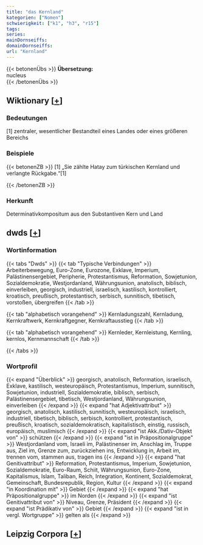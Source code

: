 ```yaml
---
title: "das Kernland"
kategorien: ["Nomen"]
schwierigkeit: ["k1", "h3", "r15"]
tags:
series:
mainDornseiffs:
domainDornseiffs:
url: "Kernland"
---
```


{{< betonenÜbs >}}
**Übersetzung:**  
nucleus  
{{< /betonenÜbs >}}

## Wiktionary [[+](https://de.wiktionary.org/wiki/Kernland)]

### Bedeutungen
[1] zentraler, wesentlicher Bestandteil eines Landes oder eines größeren Bereichs  

### Beispiele
{{< betonenZB >}}
[1] „Sie zählte Hatay zum türkischen Kernland und verlangte Rückgabe.“[1]  

{{< /betonenZB >}}
### Herkunft
Determinativkompositum aus den Substantiven Kern und Land  



## dwds [[+](https://www.dwds.de/wb/Kernland)]

### Wortinformation
{{< tabs "Dwds" >}}
{{< tab "Typische Verbindungen" >}}
Arbeiterbewegung, Euro-Zone, Eurozone, Exklave, Imperium, Palästinensergebiet, Peripherie, Protestantismus, Reformation, Sowjetunion, Sozialdemokratie, Westjordanland, Währungsunion, anatolisch, biblisch, einverleiben, georgisch, industriell, israelisch, kastilisch, kontrolliert, kroatisch, preußisch, protestantisch, serbisch, sunnitisch, tibetisch, vorstoßen, übergreifen
{{< /tab >}}

{{< tab "alphabetisch vorangehend" >}}
Kernladungszahl, Kernladung, Kernkraftwerk, Kernkraftgegner, Kernkraftausstieg
{{< /tab >}}

{{< tab "alphabetisch vorangehend" >}}
Kernleder, Kernleistung, Kernling, kernlos, Kernmannschaft
{{< /tab >}}

{{< /tabs >}}

### Wortprofil
{{< expand "Überblick" >}} georgisch, anatolisch, Reformation, israelisch, Exklave, kastilisch, westeuropäisch, Protestantismus, Imperium, sunnitisch, Sowjetunion, industriell, Sozialdemokratie, biblisch, serbisch, Palästinensergebiet, tibetisch, Westjordanland, Währungsunion, einverleiben {{< /expand >}}
{{< expand "hat Adjektivattribut" >}} georgisch, anatolisch, kastilisch, sunnitisch, westeuropäisch, israelisch, industriell, tibetisch, biblisch, serbisch, kontrolliert, protestantisch, preußisch, kroatisch, sozialdemokratisch, kapitalistisch, einstig, russisch, europäisch, muslimisch {{< /expand >}}
{{< expand "ist Akk./Dativ-Objekt von" >}} schützen {{< /expand >}}
{{< expand "ist in Präpositionalgruppe" >}} Westjordanland vom, Israeli im, Palästinenser im, Anschlag im, Truppe aus, Ziel im, Grenze zum, zurückziehen ins, Entwicklung in, Arbeit im, trennen vom, stammen aus, tragen ins {{< /expand >}}
{{< expand "hat Genitivattribut" >}} Reformation, Protestantismus, Imperium, Sowjetunion, Sozialdemokratie, Euro-Raum, Schiit, Währungsunion, Euro-Zone, Kapitalismus, Islam, Taliban, Reich, Integration, Kontinent, Sozialdemokrat, Gemeinschaft, Bundesrepublik, Region, Kultur {{< /expand >}}
{{< expand "in Koordination mit" >}} Gebiet {{< /expand >}}
{{< expand "hat Präpositionalgruppe" >}} im Norden {{< /expand >}}
{{< expand "ist Genitivattribut von" >}} Niveau, Grenze, Präsident {{< /expand >}}
{{< expand "ist Prädikativ von" >}} Gebiet {{< /expand >}}
{{< expand "ist in vergl. Wortgruppe" >}} gelten als {{< /expand >}}

## Leipzig Corpora [[+](https://corpora.uni-leipzig.de/en/res?word=Kernland&corpusId=deu_newscrawl-public_2018)]

